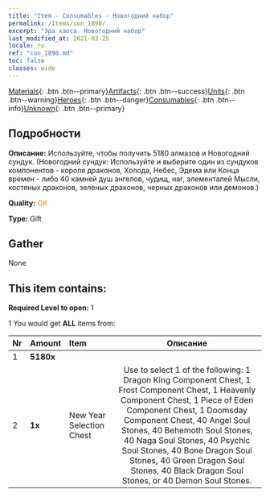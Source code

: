 ```yaml
---
title: "Item - Consumables - Новогодний набор"
permalink: /Items/con_1898/
excerpt: "Эра хаоса  Новогодний набор"
last_modified_at: 2021-03-25
locale: ru
ref: "con_1898.md"
toc: false
classes: wide
---
```

 [Materials](/ru/Items/){: .btn .btn--primary}[Artifacts](/ru/Items/Artifacts/){: .btn .btn--success}[Units](/ru/Items/Units/){: .btn .btn--warning}[Heroes](/ru/Items/Heroes/){: .btn .btn--danger}[Consumables](/ru/Items/Consumables/){: .btn .btn--info}[Unknown](/ru/Items/Unknown/){: .btn .btn--primary}

## Подробности
 **Описание:** Используйте, чтобы получить 5180 алмазов и Новогодний сундук. (Новогодний сундук: Используйте и выберите один из сундуков компонентов - короля драконов, Холода, Небес, Эдема или Конца времен - либо 40 камней душ ангелов, чудищ, наг, элементалей Мысли, костяных драконов, зеленых драконов, черных драконов или демонов.)

 **Quality:** <span style="color: #FF8C00">OK</span>

 **Type:** Gift

## Gather

  None

## This item contains:

 **Required Level to open:** 1

 1 You would get **ALL** items  from:

  | Nr | Amount |     Item    | Описание |
  |:---|:-------|:------------|:-----------:|
  | 1 |  **5180x** | <i class="fas fa-gem"/> |  | 
  | 2 |  **1x** | New Year Selection Chest | Use to select 1 of the following: 1 Dragon King Component Chest, 1 Frost Component Chest, 1 Heavenly Component Chest, 1 Piece of Eden Component Chest, 1 Doomsday Component Chest, 40 Angel Soul Stones, 40 Behemoth Soul Stones, 40 Naga Soul Stones, 40 Psychic Soul Stones, 40 Bone Dragon Soul Stones, 40 Green Dragon Soul Stones, 40 Black Dragon Soul Stones, or 40 Demon Soul Stones.  | 
